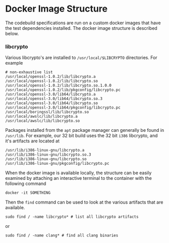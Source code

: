 # Docker Image Structure
The codebuild specifications are run on a custom docker images that have the test dependencies installed. The docker image structure is described below.

### libcrypto
Various libcrypto's are installed to `/usr/local/$LIBCRYPTO` directories. For example
```
# non-exhaustive list
/usr/local/openssl-1.0.2/lib/libcrypto.a
/usr/local/openssl-1.0.2/lib/libcrypto.so
/usr/local/openssl-1.0.2/lib/libcrypto.so.1.0.0
/usr/local/openssl-1.0.2/lib/pkgconfig/libcrypto.pc
/usr/local/openssl-3.0/lib64/libcrypto.a
/usr/local/openssl-3.0/lib64/libcrypto.so.3
/usr/local/openssl-3.0/lib64/libcrypto.so
/usr/local/openssl-3.0/lib64/pkgconfig/libcrypto.pc
/usr/local/boringssl/lib/libcrypto.so
/usr/local/awslc/lib/libcrypto.a
/usr/local/awslc/lib/libcrypto.so
```

Packages installed from the `apt` package manager can generally be found in `/usr/lib`. For example, our 32 bit build uses the 32 bit `i386` libcrypto, and it's artifacts are located at
```
/usr/lib/i386-linux-gnu/libcrypto.a
/usr/lib/i386-linux-gnu/libcrypto.so.3
/usr/lib/i386-linux-gnu/libcrypto.so
/usr/lib/i386-linux-gnu/pkgconfig/libcrypto.pc
```

When the docker image is available locally, the structure can be easily examined by attaching an interactive terminal to the container with the following command
```
docker -it SOMETHING
```

Then the `find` command can be used to look at the various artifacts that are available.
```
sudo find / -name libcrypto* # list all libcrypto artifacts
```
or
```
sudo find / -name clang* # find all clang binaries
```